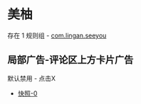 # 美柚

存在 1 规则组 - [com.lingan.seeyou](/src/apps/com.lingan.seeyou.ts)

## 局部广告-评论区上方卡片广告

默认禁用 - 点击X

- [快照-0](https://i.gkd.li/i/14034770)
